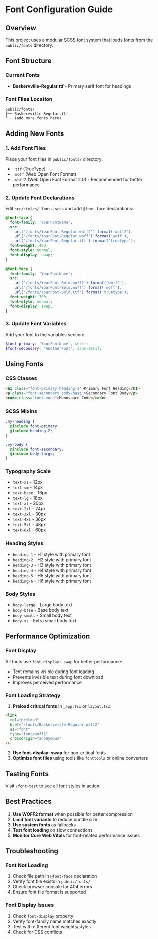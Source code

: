 # Font Configuration Guide

## Overview

This project uses a modular SCSS font system that loads fonts from the `public/fonts` directory.

## Font Structure

### Current Fonts

- **Baskervville-Regular.ttf** - Primary serif font for headings

### Font Files Location

```
public/fonts/
├── Baskervville-Regular.ttf
└── (add more fonts here)
```

## Adding New Fonts

### 1. Add Font Files

Place your font files in `public/fonts/` directory:

- `.ttf` (TrueType)
- `.woff` (Web Open Font Format)
- `.woff2` (Web Open Font Format 2.0) - Recommended for better performance

### 2. Update Font Declarations

Edit `src/styles/_fonts.scss` and add `@font-face` declarations:

```scss
@font-face {
  font-family: 'YourFontName';
  src:
    url('/fonts/YourFont-Regular.woff2') format('woff2'),
    url('/fonts/YourFont-Regular.woff') format('woff'),
    url('/fonts/YourFont-Regular.ttf') format('truetype');
  font-weight: 400;
  font-style: normal;
  font-display: swap;
}

@font-face {
  font-family: 'YourFontName';
  src:
    url('/fonts/YourFont-Bold.woff2') format('woff2'),
    url('/fonts/YourFont-Bold.woff') format('woff'),
    url('/fonts/YourFont-Bold.ttf') format('truetype');
  font-weight: 700;
  font-style: normal;
  font-display: swap;
}
```

### 3. Update Font Variables

Add your font to the variables section:

```scss
$font-primary: 'YourFontName', serif;
$font-secondary: 'AnotherFont', sans-serif;
```

## Using Fonts

### CSS Classes

```html
<h1 class="font-primary heading-1">Primary Font Heading</h1>
<p class="font-secondary body-base">Secondary Font Body</p>
<code class="font-mono">Monospace Code</code>
```

### SCSS Mixins

```scss
.my-heading {
  @include font-primary;
  @include heading-2;
}

.my-body {
  @include font-secondary;
  @include body-large;
}
```

### Typography Scale

- `text-xs` - 12px
- `text-sm` - 14px
- `text-base` - 16px
- `text-lg` - 18px
- `text-xl` - 20px
- `text-2xl` - 24px
- `text-3xl` - 30px
- `text-4xl` - 36px
- `text-5xl` - 48px
- `text-6xl` - 60px

### Heading Styles

- `heading-1` - H1 style with primary font
- `heading-2` - H2 style with primary font
- `heading-3` - H3 style with primary font
- `heading-4` - H4 style with primary font
- `heading-5` - H5 style with primary font
- `heading-6` - H6 style with primary font

### Body Styles

- `body-large` - Large body text
- `body-base` - Base body text
- `body-small` - Small body text
- `body-xs` - Extra small body text

## Performance Optimization

### Font Display

All fonts use `font-display: swap` for better performance:

- Text remains visible during font loading
- Prevents invisible text during font download
- Improves perceived performance

### Font Loading Strategy

1. **Preload critical fonts** in `_app.tsx` or `layout.tsx`:

```html
<link
  rel="preload"
  href="/fonts/Baskervville-Regular.woff2"
  as="font"
  type="font/woff2"
  crossorigin="anonymous"
/>
```

2. **Use font-display: swap** for non-critical fonts
3. **Optimize font files** using tools like `fonttools` or online converters

## Testing Fonts

Visit `/font-test` to see all font styles in action.

## Best Practices

1. **Use WOFF2 format** when possible for better compression
2. **Limit font variants** to reduce bundle size
3. **Use system fonts** as fallbacks
4. **Test font loading** on slow connections
5. **Monitor Core Web Vitals** for font-related performance issues

## Troubleshooting

### Font Not Loading

1. Check file path in `@font-face` declaration
2. Verify font file exists in `public/fonts/`
3. Check browser console for 404 errors
4. Ensure font file format is supported

### Font Display Issues

1. Check `font-display` property
2. Verify font-family name matches exactly
3. Test with different font weights/styles
4. Check for CSS conflicts
